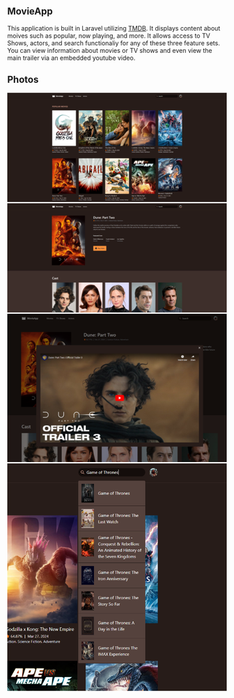 ## MovieApp

This application is built in Laravel utilizing [TMDB](https://www.themoviedb.org/?language=en-CA). It displays content about moives such as popular, now playing, and more. It allows access to TV Shows, actors, and search functionaliy for any of these three feature sets. You can view information about movies or TV shows and even view the main trailer via an embedded youtube video.

## Photos

<img src="public/img/MovieAppMain.png">
<img src="public/img/MovieAppMovie.png">
<img src="public/img/MovieAppTrailer.png">
<img src="public/img/MovieAppSearch.png">
